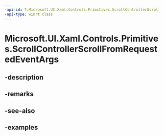 ```yaml
---
-api-id: T:Microsoft.UI.Xaml.Controls.Primitives.ScrollControllerScrollFromRequestedEventArgs
-api-type: winrt class
---
```


# Microsoft.UI.Xaml.Controls.Primitives.ScrollControllerScrollFromRequestedEventArgs

<!--
public sealed class ScrollControllerScrollFromRequestedEventArgs
-->


## -description

## -remarks

## -see-also

## -examples


